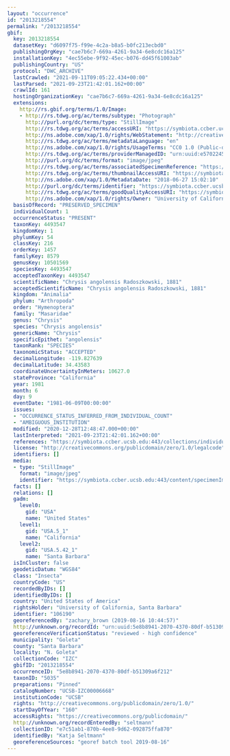 ```yaml
---
layout: "occurrence"
id: "2013218554"
permalink: "/2013218554"
gbif:
  key: 2013218554
  datasetKey: "d6097f75-f99e-4c2a-b8a5-b0fc213ecbd0"
  publishingOrgKey: "cae7b6c7-669a-4261-9a34-6e8cdc16a125"
  installationKey: "4ec55ebe-9f92-45ec-b076-dd45f61003ab"
  publishingCountry: "US"
  protocol: "DWC_ARCHIVE"
  lastCrawled: "2021-09-11T09:05:22.434+00:00"
  lastParsed: "2021-09-23T21:42:01.162+00:00"
  crawlId: 161
  hostingOrganizationKey: "cae7b6c7-669a-4261-9a34-6e8cdc16a125"
  extensions:
    http://rs.gbif.org/terms/1.0/Image:
    - http://rs.tdwg.org/ac/terms/subtype: "Photograph"
      http://purl.org/dc/terms/type: "StillImage"
      http://rs.tdwg.org/ac/terms/accessURI: "https://symbiota.ccber.ucsb.edu:443/content/specimenImages/UCSB_IZC/UCSB-IZC00006/UCSB-IZC00006668.jpg"
      http://ns.adobe.com/xap/1.0/rights/WebStatement: "http://creativecommons.org/publicdomain/zero/1.0/"
      http://rs.tdwg.org/ac/terms/metadataLanguage: "en"
      http://ns.adobe.com/xap/1.0/rights/UsageTerms: "CC0 1.0 (Public-domain)"
      http://rs.tdwg.org/ac/terms/providerManagedID: "urn:uuid:e5702245-c37d-4428-b2b5-34e6b2774577"
      http://purl.org/dc/terms/format: "image/jpeg"
      http://rs.tdwg.org/ac/terms/associatedSpecimenReference: "https://symbiota.ccber.ucsb.edu:443/collections/individual/index.php?occid=106190"
      http://rs.tdwg.org/ac/terms/thumbnailAccessURI: "https://symbiota.ccber.ucsb.edu:443/content/specimenImages/UCSB_IZC/UCSB-IZC00006/UCSB-IZC00006668_tn.jpg"
      http://ns.adobe.com/xap/1.0/MetadataDate: "2018-06-27 15:02:10"
      http://purl.org/dc/terms/identifier: "https://symbiota.ccber.ucsb.edu:443/content/specimenImages/UCSB_IZC/UCSB-IZC00006/UCSB-IZC00006668.jpg"
      http://rs.tdwg.org/ac/terms/goodQualityAccessURI: "https://symbiota.ccber.ucsb.edu:443/content/specimenImages/UCSB_IZC/UCSB-IZC00006/UCSB-IZC00006668.jpg"
      http://ns.adobe.com/xap/1.0/rights/Owner: "University of California, Santa Barbara"
  basisOfRecord: "PRESERVED_SPECIMEN"
  individualCount: 1
  occurrenceStatus: "PRESENT"
  taxonKey: 4493547
  kingdomKey: 1
  phylumKey: 54
  classKey: 216
  orderKey: 1457
  familyKey: 8579
  genusKey: 10501569
  speciesKey: 4493547
  acceptedTaxonKey: 4493547
  scientificName: "Chrysis angolensis Radoszkowski, 1881"
  acceptedScientificName: "Chrysis angolensis Radoszkowski, 1881"
  kingdom: "Animalia"
  phylum: "Arthropoda"
  order: "Hymenoptera"
  family: "Masaridae"
  genus: "Chrysis"
  species: "Chrysis angolensis"
  genericName: "Chrysis"
  specificEpithet: "angolensis"
  taxonRank: "SPECIES"
  taxonomicStatus: "ACCEPTED"
  decimalLongitude: -119.827639
  decimalLatitude: 34.43583
  coordinateUncertaintyInMeters: 10627.0
  stateProvince: "California"
  year: 1981
  month: 6
  day: 9
  eventDate: "1981-06-09T00:00:00"
  issues:
  - "OCCURRENCE_STATUS_INFERRED_FROM_INDIVIDUAL_COUNT"
  - "AMBIGUOUS_INSTITUTION"
  modified: "2020-12-28T12:48:47.000+00:00"
  lastInterpreted: "2021-09-23T21:42:01.162+00:00"
  references: "https://symbiota.ccber.ucsb.edu:443/collections/individual/index.php?occid=106190"
  license: "http://creativecommons.org/publicdomain/zero/1.0/legalcode"
  identifiers: []
  media:
  - type: "StillImage"
    format: "image/jpeg"
    identifier: "https://symbiota.ccber.ucsb.edu:443/content/specimenImages/UCSB_IZC/UCSB-IZC00006/UCSB-IZC00006668.jpg"
  facts: []
  relations: []
  gadm:
    level0:
      gid: "USA"
      name: "United States"
    level1:
      gid: "USA.5_1"
      name: "California"
    level2:
      gid: "USA.5.42_1"
      name: "Santa Barbara"
  isInCluster: false
  geodeticDatum: "WGS84"
  class: "Insecta"
  countryCode: "US"
  recordedByIDs: []
  identifiedByIDs: []
  country: "United States of America"
  rightsHolder: "University of California, Santa Barbara"
  identifier: "106190"
  georeferencedBy: "zachary_brown (2019-08-16 10:44:57)"
  http://unknown.org/recordId: "urn:uuid:5e8b8941-2070-4370-80df-b51309a6f212"
  georeferenceVerificationStatus: "reviewed - high confidence"
  municipality: "Goleta"
  county: "Santa Barbara"
  locality: "N. Goleta"
  collectionCode: "IZC"
  gbifID: "2013218554"
  occurrenceID: "5e8b8941-2070-4370-80df-b51309a6f212"
  taxonID: "5035"
  preparations: "Pinned"
  catalogNumber: "UCSB-IZC00006668"
  institutionCode: "UCSB"
  rights: "http://creativecommons.org/publicdomain/zero/1.0/"
  startDayOfYear: "160"
  accessRights: "https://creativecommons.org/publicdomain/"
  http://unknown.org/recordEnteredBy: "seltmann"
  collectionID: "e7c51ab1-870b-4ee8-9d62-092875ffa870"
  identifiedBy: "Katja Seltmann"
  georeferenceSources: "georef batch tool 2019-08-16"
---
```

